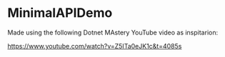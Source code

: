 # MinimalAPIDemo


Made using the following Dotnet MAstery YouTube video as inspitarion:

https://www.youtube.com/watch?v=Z5ITa0eJK1c&t=4085s
